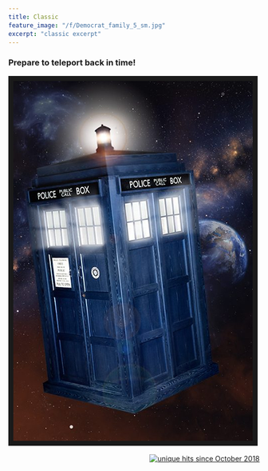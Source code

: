```yaml
---
title: Classic
feature_image: "/f/Democrat_family_5_sm.jpg"
excerpt: "classic excerpt"
---
```


### Prepare to teleport back in time!
<a href="/old_2004"
 target="_blank"><img src="/f/tardis.jpg"
 alt="Back to 2005" width="480" height="720" border="10" /></a>

<p align="right">
<a href="http://www.hitwebcounter.com">
<img src="http://hitwebcounter.com/counter/counter.php?page=6998019&style=0006&nbdigits=4&type=ip&initCount=0" title="unique hits since October 2018" border="0"></a>
